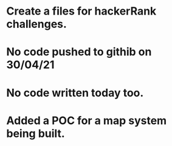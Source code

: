 # Create a files for hackerRank challenges.
# No code pushed to githib on 30/04/21
# No code written today too.

# Added a POC for a map system being built.
